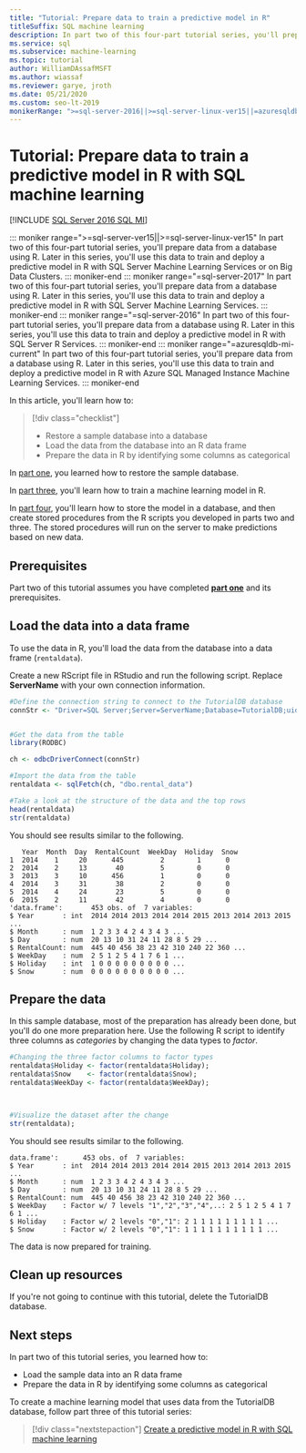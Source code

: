 ```yaml
---
title: "Tutorial: Prepare data to train a predictive model in R"
titleSuffix: SQL machine learning
description: In part two of this four-part tutorial series, you'll prepare the data to train a predictive model in R with SQL machine learning.
ms.service: sql
ms.subservice: machine-learning
ms.topic: tutorial
author: WilliamDAssafMSFT
ms.author: wiassaf
ms.reviewer: garye, jroth
ms.date: 05/21/2020
ms.custom: seo-lt-2019
monikerRange: ">=sql-server-2016||>=sql-server-linux-ver15||=azuresqldb-mi-current"
---
```

# Tutorial: Prepare data to train a predictive model in R with SQL machine learning
[!INCLUDE [SQL Server 2016 SQL MI](../../includes/applies-to-version/sqlserver2016-asdbmi.md)]

::: moniker range=">=sql-server-ver15||>=sql-server-linux-ver15"
In part two of this four-part tutorial series, you'll prepare data from a database using R. Later in this series, you'll use this data to train and deploy a predictive model in R with SQL Server Machine Learning Services or on Big Data Clusters.
::: moniker-end
::: moniker range="=sql-server-2017"
In part two of this four-part tutorial series, you'll prepare data from a database using R. Later in this series, you'll use this data to train and deploy a predictive model in R with SQL Server Machine Learning Services.
::: moniker-end
::: moniker range="=sql-server-2016"
In part two of this four-part tutorial series, you'll prepare data from a database using R. Later in this series, you'll use this data to train and deploy a predictive model in R with SQL Server R Services.
::: moniker-end
::: moniker range="=azuresqldb-mi-current"
In part two of this four-part tutorial series, you'll prepare data from a database using R. Later in this series, you'll use this data to train and deploy a predictive model in R with Azure SQL Managed Instance Machine Learning Services.
::: moniker-end

In this article, you'll learn how to:

> [!div class="checklist"]
> * Restore a sample database into a database
> * Load the data from the database into an R data frame
> * Prepare the data in R by identifying some columns as categorical

In [part one](r-predictive-model-introduction.md), you learned how to restore the sample database.

In [part three](r-predictive-model-train.md), you'll learn how to train a machine learning model in R.

In [part four](r-predictive-model-deploy.md), you'll learn how to store the model in a database, and then create stored procedures from the R scripts you developed in parts two and three. The stored procedures will run on the server to make predictions based on new data.

## Prerequisites

Part two of this tutorial assumes you have completed [**part one**](r-predictive-model-introduction.md) and its prerequisites.

## Load the data into a data frame

To use the data in R, you'll load the data from the database into a data frame (`rentaldata`).

Create a new RScript file in RStudio and run the following script. Replace **ServerName** with your own connection information.

```r
#Define the connection string to connect to the TutorialDB database
connStr <- "Driver=SQL Server;Server=ServerName;Database=TutorialDB;uid=Username;pwd=Password"


#Get the data from the table
library(RODBC)

ch <- odbcDriverConnect(connStr)

#Import the data from the table
rentaldata <- sqlFetch(ch, "dbo.rental_data")

#Take a look at the structure of the data and the top rows
head(rentaldata)
str(rentaldata)
```

You should see results similar to the following.

```results
   Year  Month  Day  RentalCount  WeekDay  Holiday  Snow
1  2014    1     20      445         2        1      0
2  2014    2     13       40         5        0      0
3  2013    3     10      456         1        0      0
4  2014    3     31       38         2        0      0
5  2014    4     24       23         5        0      0
6  2015    2     11       42         4        0      0
'data.frame':       453 obs. of  7 variables:
$ Year       : int  2014 2014 2013 2014 2014 2015 2013 2014 2013 2015 ...
$ Month      : num  1 2 3 3 4 2 4 3 4 3 ...
$ Day        : num  20 13 10 31 24 11 28 8 5 29 ...
$ RentalCount: num  445 40 456 38 23 42 310 240 22 360 ...
$ WeekDay    : num  2 5 1 2 5 4 1 7 6 1 ...
$ Holiday    : int  1 0 0 0 0 0 0 0 0 0 ...
$ Snow       : num  0 0 0 0 0 0 0 0 0 0 ...
```

## Prepare the data

In this sample database, most of the preparation has already been done, but you'll do one more preparation here.
Use the following R script to identify three columns as *categories* by changing the data types to *factor*.



```r
#Changing the three factor columns to factor types
rentaldata$Holiday <- factor(rentaldata$Holiday);
rentaldata$Snow    <- factor(rentaldata$Snow);
rentaldata$WeekDay <- factor(rentaldata$WeekDay);



#Visualize the dataset after the change
str(rentaldata);
```

You should see results similar to the following.

```results
data.frame':      453 obs. of  7 variables:
$ Year       : int  2014 2014 2013 2014 2014 2015 2013 2014 2013 2015 ...
$ Month      : num  1 2 3 3 4 2 4 3 4 3 ...
$ Day        : num  20 13 10 31 24 11 28 8 5 29 ...
$ RentalCount: num  445 40 456 38 23 42 310 240 22 360 ...
$ WeekDay    : Factor w/ 7 levels "1","2","3","4",..: 2 5 1 2 5 4 1 7 6 1 ...
$ Holiday    : Factor w/ 2 levels "0","1": 2 1 1 1 1 1 1 1 1 1 ...
$ Snow       : Factor w/ 2 levels "0","1": 1 1 1 1 1 1 1 1 1 1 ...
```

The data is now prepared for training.

## Clean up resources

If you're not going to continue with this tutorial, delete the TutorialDB database.

## Next steps

In part two of this tutorial series, you learned how to:

* Load the sample data into an R data frame
* Prepare the data in R by identifying some columns as categorical

To create a machine learning model that uses data from the TutorialDB database, follow part three of this tutorial series:

> [!div class="nextstepaction"]
> [Create a predictive model in R with SQL machine learning](r-predictive-model-train.md)
